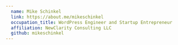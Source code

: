 ```yaml
---
  name: Mike Schinkel
  link: https://about.me/mikeschinkel
  occupation_title: WordPress Engineer and Startup Entrepreneur
  affiliation: NewClarity Consulting LLC
  github: mikeschinkel
---
```

